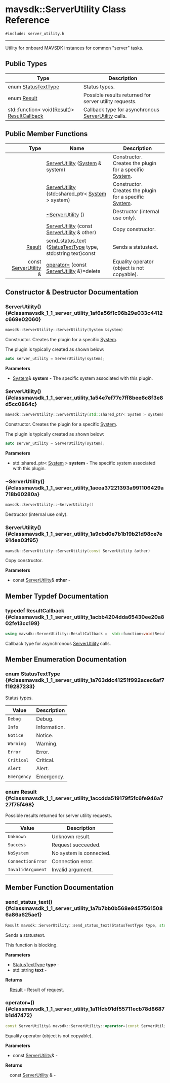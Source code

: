 # mavsdk::ServerUtility Class Reference
`#include: server_utility.h`

----


Utility for onboard MAVSDK instances for common "server" tasks. 


## Public Types


Type | Description
--- | ---
enum [StatusTextType](#classmavsdk_1_1_server_utility_1a763ddc41251f992acec6af7f19287233) | Status types.
enum [Result](#classmavsdk_1_1_server_utility_1accdda519179f5fc6fe946a727f75f468) | Possible results returned for server utility requests.
std::function< void([Result](classmavsdk_1_1_server_utility.md#classmavsdk_1_1_server_utility_1accdda519179f5fc6fe946a727f75f468))> [ResultCallback](#classmavsdk_1_1_server_utility_1acbb4204dda65430ee20a802fe13cc199) | Callback type for asynchronous [ServerUtility](classmavsdk_1_1_server_utility.md) calls.

## Public Member Functions


Type | Name | Description
---: | --- | ---
&nbsp; | [ServerUtility](#classmavsdk_1_1_server_utility_1af6a56f1c96b29e033c4412c669e02060) ([System](classmavsdk_1_1_system.md) & system) | Constructor. Creates the plugin for a specific [System](classmavsdk_1_1_system.md).
&nbsp; | [ServerUtility](#classmavsdk_1_1_server_utility_1a54e7ef77c7ff8bee6c8f3e8d5cc0864c) (std::shared_ptr< [System](classmavsdk_1_1_system.md) > system) | Constructor. Creates the plugin for a specific [System](classmavsdk_1_1_system.md).
&nbsp; | [~ServerUtility](#classmavsdk_1_1_server_utility_1aeea37221393a991106429a718b60280a) () | Destructor (internal use only).
&nbsp; | [ServerUtility](#classmavsdk_1_1_server_utility_1a9cbd0e7b1b19b21d98ce7e914ea03f95) (const [ServerUtility](classmavsdk_1_1_server_utility.md) & other) | Copy constructor.
[Result](classmavsdk_1_1_server_utility.md#classmavsdk_1_1_server_utility_1accdda519179f5fc6fe946a727f75f468) | [send_status_text](#classmavsdk_1_1_server_utility_1a7b7bb0b568e94575615086a86a625ae1) ([StatusTextType](classmavsdk_1_1_server_utility.md#classmavsdk_1_1_server_utility_1a763ddc41251f992acec6af7f19287233) type, std::string text)const | Sends a statustext.
const [ServerUtility](classmavsdk_1_1_server_utility.md) & | [operator=](#classmavsdk_1_1_server_utility_1a11fcb91df55711ecb78d8687b1d47472) (const [ServerUtility](classmavsdk_1_1_server_utility.md) &)=delete | Equality operator (object is not copyable).


## Constructor & Destructor Documentation


### ServerUtility() {#classmavsdk_1_1_server_utility_1af6a56f1c96b29e033c4412c669e02060}
```cpp
mavsdk::ServerUtility::ServerUtility(System &system)
```


Constructor. Creates the plugin for a specific [System](classmavsdk_1_1_system.md).

The plugin is typically created as shown below: 

```cpp
auto server_utility = ServerUtility(system);
```

**Parameters**

* [System](classmavsdk_1_1_system.md)& **system** - The specific system associated with this plugin.

### ServerUtility() {#classmavsdk_1_1_server_utility_1a54e7ef77c7ff8bee6c8f3e8d5cc0864c}
```cpp
mavsdk::ServerUtility::ServerUtility(std::shared_ptr< System > system)
```


Constructor. Creates the plugin for a specific [System](classmavsdk_1_1_system.md).

The plugin is typically created as shown below: 

```cpp
auto server_utility = ServerUtility(system);
```

**Parameters**

* std::shared_ptr< [System](classmavsdk_1_1_system.md) > **system** - The specific system associated with this plugin.

### ~ServerUtility() {#classmavsdk_1_1_server_utility_1aeea37221393a991106429a718b60280a}
```cpp
mavsdk::ServerUtility::~ServerUtility()
```


Destructor (internal use only).


### ServerUtility() {#classmavsdk_1_1_server_utility_1a9cbd0e7b1b19b21d98ce7e914ea03f95}
```cpp
mavsdk::ServerUtility::ServerUtility(const ServerUtility &other)
```


Copy constructor.


**Parameters**

* const [ServerUtility](classmavsdk_1_1_server_utility.md)& **other** - 

## Member Typdef Documentation


### typedef ResultCallback {#classmavsdk_1_1_server_utility_1acbb4204dda65430ee20a802fe13cc199}

```cpp
using mavsdk::ServerUtility::ResultCallback =  std::function<void(Result)>
```


Callback type for asynchronous [ServerUtility](classmavsdk_1_1_server_utility.md) calls.


## Member Enumeration Documentation


### enum StatusTextType {#classmavsdk_1_1_server_utility_1a763ddc41251f992acec6af7f19287233}


Status types.


Value | Description
--- | ---
<span id="classmavsdk_1_1_server_utility_1a763ddc41251f992acec6af7f19287233aa603905470e2a5b8c13e96b579ef0dba"></span> `Debug` | Debug. 
<span id="classmavsdk_1_1_server_utility_1a763ddc41251f992acec6af7f19287233a4059b0251f66a18cb56f544728796875"></span> `Info` | Information. 
<span id="classmavsdk_1_1_server_utility_1a763ddc41251f992acec6af7f19287233a24efa7ee4511563b16144f39706d594f"></span> `Notice` | Notice. 
<span id="classmavsdk_1_1_server_utility_1a763ddc41251f992acec6af7f19287233a0eaadb4fcb48a0a0ed7bc9868be9fbaa"></span> `Warning` | Warning. 
<span id="classmavsdk_1_1_server_utility_1a763ddc41251f992acec6af7f19287233a902b0d55fddef6f8d651fe1035b7d4bd"></span> `Error` | Error. 
<span id="classmavsdk_1_1_server_utility_1a763ddc41251f992acec6af7f19287233a278d01e5af56273bae1bb99a98b370cd"></span> `Critical` | Critical. 
<span id="classmavsdk_1_1_server_utility_1a763ddc41251f992acec6af7f19287233ab92071d61c88498171928745ca53078b"></span> `Alert` | Alert. 
<span id="classmavsdk_1_1_server_utility_1a763ddc41251f992acec6af7f19287233aa3fa706f20bc0b7858b7ae6932261940"></span> `Emergency` | Emergency. 

### enum Result {#classmavsdk_1_1_server_utility_1accdda519179f5fc6fe946a727f75f468}


Possible results returned for server utility requests.


Value | Description
--- | ---
<span id="classmavsdk_1_1_server_utility_1accdda519179f5fc6fe946a727f75f468a88183b946cc5f0e8c96b2e66e1c74a7e"></span> `Unknown` | Unknown result. 
<span id="classmavsdk_1_1_server_utility_1accdda519179f5fc6fe946a727f75f468a505a83f220c02df2f85c3810cd9ceb38"></span> `Success` | Request succeeded. 
<span id="classmavsdk_1_1_server_utility_1accdda519179f5fc6fe946a727f75f468a1119faf72ba0dfb23aeea644fed960ad"></span> `NoSystem` | No system is connected. 
<span id="classmavsdk_1_1_server_utility_1accdda519179f5fc6fe946a727f75f468a094a6f6b0868122a9dd008cb91c083e4"></span> `ConnectionError` | Connection error. 
<span id="classmavsdk_1_1_server_utility_1accdda519179f5fc6fe946a727f75f468a253ca7dd096ee0956cccee4d376cab8b"></span> `InvalidArgument` | Invalid argument. 

## Member Function Documentation


### send_status_text() {#classmavsdk_1_1_server_utility_1a7b7bb0b568e94575615086a86a625ae1}
```cpp
Result mavsdk::ServerUtility::send_status_text(StatusTextType type, std::string text) const
```


Sends a statustext.

This function is blocking.

**Parameters**

* [StatusTextType](classmavsdk_1_1_server_utility.md#classmavsdk_1_1_server_utility_1a763ddc41251f992acec6af7f19287233) **type** - 
* std::string **text** - 

**Returns**

&emsp;[Result](classmavsdk_1_1_server_utility.md#classmavsdk_1_1_server_utility_1accdda519179f5fc6fe946a727f75f468) - Result of request.

### operator=() {#classmavsdk_1_1_server_utility_1a11fcb91df55711ecb78d8687b1d47472}
```cpp
const ServerUtility& mavsdk::ServerUtility::operator=(const ServerUtility &)=delete
```


Equality operator (object is not copyable).


**Parameters**

* const [ServerUtility](classmavsdk_1_1_server_utility.md)&  - 

**Returns**

&emsp;const [ServerUtility](classmavsdk_1_1_server_utility.md) & - 